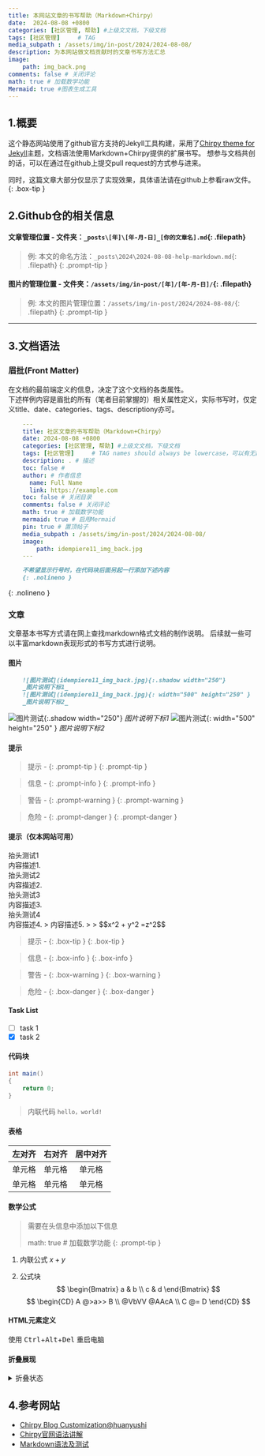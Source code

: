 ```yaml
---
title: 本网站文章的书写帮助（Markdown+Chirpy）
date:  2024-08-08 +0800
categories: [社区管理, 帮助] #上级文文档，下级文档
tags: [社区管理]     # TAG
media_subpath : /assets/img/in-post/2024/2024-08-08/
description: 为本网站做文档贡献时的文章书写方法汇总
image:
    path: img_back.png
comments: false # 关闭评论    
math: true # 加载数学功能
Mermaid: true #图表生成工具
---
```


## 1.概要

这个静态网站使用了github官方支持的Jekyll工具构建，采用了[Chirpy theme for Jekyll](https://chirpy.cotes.page)主题，文档语法使用Markdown+Chirpy提供的扩展书写。
想参与文档共创的话，可以在通过在github上提交pull request的方式参与进来。

同时，这篇文章大部分仅显示了实现效果，具体语法请在github上参看raw文件。
{: .box-tip }

## 2.Github仓的相关信息

#### **文章管理位置** - 文件夹：`_posts\[年]\[年-月-日]_[你的文章名].md`{: .filepath}

   > 例: 本文的命名方法：`_posts\2024\2024-08-08-help-markdown.md`{: .filepath}
{: .prompt-tip }

#### **图片的管理位置** - 文件夹：`/assets/img/in-post/[年]/[年-月-日]/`{: .filepath}

   > 例: 本文的图片管理位置：`/assets/img/in-post/2024/2024-08-08/`{: .filepath}
{: .prompt-tip }

---

## 3.文档语法

### 眉批(Front Matter)

<div class="box-tip" markdown="1">
<div class="title">在文档的最前端定义的信息，决定了这个文档的各类属性。</div>
下述样例内容是眉批的所有（笔者目前掌握的）相关属性定义，实际书写时，仅定义title、date、categories、tags、descriptiony亦可。
</div>

```yaml
    ---
    title: 社区文章的书写帮助（Markdown+Chirpy）
    date: 2024-08-08 +0800
    categories: [社区管理, 帮助] #上级文文档，下级文档
    tags: [社区管理]     # TAG names should always be lowercase，可以有无数个标签
    description: . # 描述
    toc: false #
    author: # 作者信息
      name: Full Name
      link: https://example.com
    toc: false # 关闭目录
    comments: false # 关闭评论
    math: true # 加载数学功能
    mermaid: true # 启用Mermaid
    pin: true # 置顶帖子
    media_subpath : /assets/img/in-post/2024/2024-08-08/
    image:
        path: idempiere11_img_back.jpg
    ---
```

```markdown
    不希望显示行号时，在代码块后面另起一行添加下述内容
    {: .nolineno }
```
{: .nolineno }

### 文章

文章基本书写方式请在网上查找markdown格式文档的制作说明。
后续就一些可以丰富markdown表现形式的书写方式进行说明。

#### 图片

```markdown
    ![图片测试](idempiere11_img_back.jpg){:.shadow width="250"}
    _图片说明下标1_
    ![图片测试](idempiere11_img_back.jpg){: width="500" height="250" }
    _图片说明下标2_
```

![图片测试](idempiere11_img_back.jpg){:.shadow width="250"}
_图片说明下标1_
![图片测试](idempiere11_img_back.jpg){: width="500" height="250" }
_图片说明下标2_

#### 提示
  > 提示 - \{: .prompt-tip }
{: .prompt-tip }

  > 信息 - \{: .prompt-info }
{: .prompt-info }

  > 警告 - \{: .prompt-warning }
{: .prompt-warning }

  > 危险 - \{: .prompt-danger }
{: .prompt-danger }

#### 提示（仅本网站可用）
<div class="box-info" markdown="1">
<div class="title"> 抬头测试1 </div>
内容描述1.
</div>

<div class="box-tip" markdown="1">
<div class="title"> 抬头测试2 </div>
内容描述2.
</div>

<div class="box-warning" markdown="1">
<div class="title"> 抬头测试3 </div>
内容描述3.
</div>

<div class="box-danger" markdown="1">
<div class="title"> 抬头测试4 </div>
内容描述4.
> 内容描述5. 
> 
> $$x^2 + y^2 =z^2$$

</div>

  > 提示 - \{: .box-tip }
{: .box-tip }

  > 信息 - \{: .box-info }
{: .box-info }

  > 警告 - \{: .box-warning }
{: .box-warning }

  > 危险 - \{: .box-danger }
{: .box-danger }

#### Task List
* [ ] task 1
* [x] task 2

#### 代码块
  ```java
  int main()
  {
      return 0;
  }
  ```

  > 内联代码
`hello，world!`

#### 表格

| 左对齐 | 右对齐 | 居中对齐 |
| :-----| ----: | :----: |
| 单元格 | 单元格 | 单元格 |
| 单元格 | 单元格 | 单元格 |

#### 数学公式

> 需要在头信息中添加以下信息
> 
> math: true # 加载数学功能
{: .prompt-tip }

1. 内联公式
$x+y$

2. 公式块
$$
\begin{Bmatrix}
   a & b \\
   c & d
\end{Bmatrix}
$$
$$
\begin{CD}
   A @>a>> B \\
@VbVV @AAcA \\
   C @= D
\end{CD}
$$

#### HTML元素定义
使用 <kbd>Ctrl</kbd>+<kbd>Alt</kbd>+<kbd>Del</kbd> 重启电脑

#### 折叠展现
<details class="details-block" markdown="1">
<summary> 折叠状态 </summary>
展开后显示的信息
>
$$
x^2 + y^2 =z^2, \quad x_{1,2} = \frac{-b\pm\sqrt{b^2-4ac}}{2a}
$$
</details>


## 4.参考网站
- [Chirpy Blog Customization@huanyushi](https://huanyushi.github.io/posts/chirpy-blog-customization/)
- [Chirpy官网语法讲解](https://chirpy.cotes.page/posts/write-a-new-post/#table-of-contents)
- [Markdown语法及测试](https://www.cnblogs.com/olimi/p/16173745.html)
